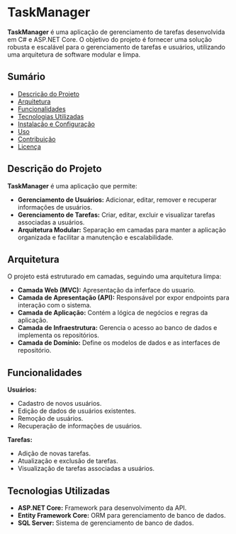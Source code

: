 # TaskManager

**TaskManager** é uma aplicação de gerenciamento de tarefas desenvolvida em C# e ASP.NET Core. O objetivo do projeto é fornecer uma solução robusta e escalável para o gerenciamento de tarefas e usuários, utilizando uma arquitetura de software modular e limpa.

## Sumário

- [Descrição do Projeto](#descrição-do-projeto)
- [Arquitetura](#arquitetura)
- [Funcionalidades](#funcionalidades)
- [Tecnologias Utilizadas](#tecnologias-utilizadas)
- [Instalação e Configuração](#instalação-e-configuração)
- [Uso](#uso)
- [Contribuição](#contribuição)
- [Licença](#licença)

## Descrição do Projeto

**TaskManager** é uma aplicação que permite:

- **Gerenciamento de Usuários:** Adicionar, editar, remover e recuperar informações de usuários.
- **Gerenciamento de Tarefas:** Criar, editar, excluir e visualizar tarefas associadas a usuários.
- **Arquitetura Modular:** Separação em camadas para manter a aplicação organizada e facilitar a manutenção e escalabilidade.

## Arquitetura

O projeto está estruturado em camadas, seguindo uma arquitetura limpa:

- **Camada Web (MVC):** Apresentação da inferface do usuario.
- **Camada de Apresentação (API):** Responsável por expor endpoints para interação com o sistema.
- **Camada de Aplicação:** Contém a lógica de negócios e regras da aplicação.
- **Camada de Infraestrutura:** Gerencia o acesso ao banco de dados e implementa os repositórios.
- **Camada de Domínio:** Define os modelos de dados e as interfaces de repositório.

## Funcionalidades

**Usuários:**

- Cadastro de novos usuários.
- Edição de dados de usuários existentes.
- Remoção de usuários.
- Recuperação de informações de usuários.

**Tarefas:**

- Adição de novas tarefas.
- Atualização e exclusão de tarefas.
- Visualização de tarefas associadas a usuários.

## Tecnologias Utilizadas

- **ASP.NET Core:** Framework para desenvolvimento da API.
- **Entity Framework Core:** ORM para gerenciamento de banco de dados.
- **SQL Server:** Sistema de gerenciamento de banco de dados.


